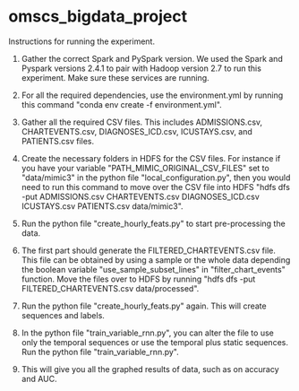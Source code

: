 # omscs_bigdata_project

Instructions for running the experiment.

1. Gather the correct Spark and PySpark version. We used the Spark and Pyspark versions 2.4.1 to pair with Hadoop version 2.7 to run this experiment. Make sure these services are running.

2. For all the required dependencies, use the environment.yml by running this command "conda env create -f environment.yml".

3. Gather all the required CSV files. This includes ADMISSIONS.csv, CHARTEVENTS.csv, DIAGNOSES_ICD.csv, ICUSTAYS.csv, and PATIENTS.csv files.

4. Create the necessary folders in HDFS for the CSV files. For instance if you have your variable "PATH_MIMIC_ORIGINAL_CSV_FILES" set to "data/mimic3" in the python file "local_configuration.py", then you would need to run this command to move over the CSV file into HDFS "hdfs dfs -put ADMISSIONS.csv CHARTEVENTS.csv DIAGNOSES_ICD.csv ICUSTAYS.csv PATIENTS.csv data/mimic3".

5. Run the python file "create_hourly_feats.py" to start pre-processing the data.

6. The first part should generate the FILTERED_CHARTEVENTS.csv file. This file can be obtained by using a sample or the whole data depending the boolean variable "use_sample_subset_lines" in "filter_chart_events" function. Move the files over to HDFS by running "hdfs dfs -put FILTERED_CHARTEVENTS.csv data/processed".

7. Run the python file "create_hourly_feats.py" again. This will create sequences and labels.

8. In the python file "train_variable_rnn.py", you can alter the file to use only the temporal sequences or use the temporal plus static sequences. Run the python file "train_variable_rnn.py".

9. This will give you all the graphed results of data, such as on accuracy and AUC.
